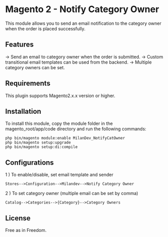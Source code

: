 # Magento 2 - Notify Category Owner
This module allows you to send an email notification to the category owner when the order is placed successfully.

## Features
-> Send an email to category owner when the order is submitted.
-> Custom transitional email templates can be used from the backend.
-> Multiple category owners can be set.

## Requirements
This plugin supports Magento2.x.x version or higher.

## Installation
To install this module, copy the module folder in the magento_root/app/code directory and run the following commands:
```
php bin/magento module:enable MilanDev_NotifyCatOwner
php bin/magento setup:upgrade
php bin/magento setup:di:compile
```
## Configurations
1 ) To enable/disable, set email template and sender
```
Stores-->Configuration-->Milandev-->Notify Category Owner
```
2 ) To set category owner (multiple email can be set by comma)
```
Catalog-->Categories-->{Category}-->Category Owners
```
## License
Free as in Freedom.